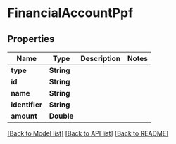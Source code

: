# FinancialAccountPpf

## Properties
Name | Type | Description | Notes
------------ | ------------- | ------------- | -------------
**type** | **String** |  | 
**id** | **String** |  | 
**name** | **String** |  | 
**identifier** | **String** |  | 
**amount** | **Double** |  | 

[[Back to Model list]](../README.md#documentation-for-models) [[Back to API list]](../README.md#documentation-for-api-endpoints) [[Back to README]](../README.md)



